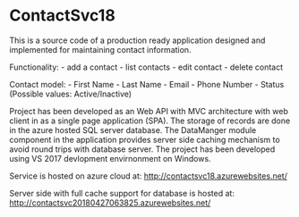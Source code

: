# ContactSvc18

This is a source code of a production ready application designed and implemented for maintaining contact information. 
 
Functionality:  - add a contact - list contacts - edit contact - delete contact 
 
Contact model: - First Name - Last Name - Email - Phone Number - Status (Possible values: Active/Inactive) 

Project has been developed as an Web API with MVC architecture  with web client in as a single page application (SPA).
The storage of records are done in the azure hosted SQL server database. 
The DataManger module component in the application provides server side caching mechanism to avoid round trips with database server.
The project has been developed using VS 2017 devlopment envirnonment on Windows.

Service is hosted on azure cloud at:
http://contactsvc18.azurewebsites.net/


Server side with full cache support for database is hosted at:
http://contactsvc20180427063825.azurewebsites.net/
